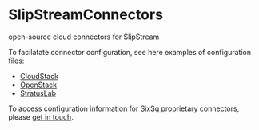 SlipStreamConnectors
====================

open-source cloud connectors for SlipStream

To facilatate connector configuration, see here examples of configuration files:

 - [CloudStack](cloudstack/README.md)
 - [OpenStack](openstack/README.md)
 - [StratusLab](stratuslab/README.md)

To access configuration information for SixSq proprietary connectors, please
[get in touch](http://sixsq.com/contact/#contact-us-form).

